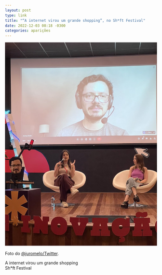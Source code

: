 ```yaml
---
layout: post
type: link
title: "“A internet virou um grande shopping”, no Sh*ft Festival"
date: 2022-12-03 08:18 -0300
categories: aparições
---
```

![Palco, com duas mulheres sentadas em poltronas e um telão atrás, onde aparece um homem branco, de barba e cabelo curto, usando um headset grande.](/assets/2022/shift-festival-2022.jpeg)

Foto do [@juromelo/Twitter](https://twitter.com/juromelo/status/1599191208735014912).

<p class="link">A internet virou um grande shopping<br /><span>Sh*ft Festival</span></p>
